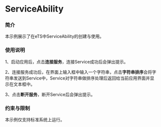 #  ServiceAbility

### 简介

本示例展示了在eTS中ServiceAbility的创建与使用。

### 使用说明

1、启动应用后，点击**连接服务**，连接Service成功后会弹出提示。

2、连接服务成功后，在界面上输入框中输入一个字符串，点击**字符串排序**会将字符串发送到Service中，Service对字符串做排序处理后返回给当前应用界面并显示在文本框中。

3、点击**断开服务**，断开Service后会弹出提示。

### 约束与限制

本示例仅支持标准系统上运行。
